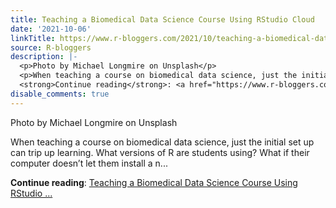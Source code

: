 ```yaml
---
title: Teaching a Biomedical Data Science Course Using RStudio Cloud
date: '2021-10-06'
linkTitle: https://www.r-bloggers.com/2021/10/teaching-a-biomedical-data-science-course-using-rstudio-cloud/
source: R-bloggers
description: |-
  <p>Photo by Michael Longmire on Unsplash</p>
  <p>When teaching a course on biomedical data science, just the initial set up can trip up learning. What versions of R are students using? What if their computer doesn’t let them install a n...</p>
  <strong>Continue reading</strong>: <a href="https://www.r-bloggers.com/2021/10/teaching-a-biomedical-data-science-course-using-rstudio-cloud/">Teaching a Biomedical Data Science Course Using RStudio ...
disable_comments: true
---
```

<p>Photo by Michael Longmire on Unsplash</p>
<p>When teaching a course on biomedical data science, just the initial set up can trip up learning. What versions of R are students using? What if their computer doesn’t let them install a n...</p>
<strong>Continue reading</strong>: <a href="https://www.r-bloggers.com/2021/10/teaching-a-biomedical-data-science-course-using-rstudio-cloud/">Teaching a Biomedical Data Science Course Using RStudio ...